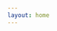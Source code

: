 ```yaml
---
layout: home
---
```


<script setup>
  import Home from './components/Home.vue'
</script>

<Home />
